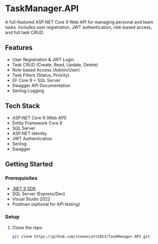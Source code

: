 # TaskManager.API 

A full-featured ASP.NET Core 9 Web API for managing personal and team tasks. Includes user registration, JWT authentication, role-based access, and full task CRUD.

## Features

- User Registration & JWT Login
- Task CRUD (Create, Read, Update, Delete)
- Role-based Access (Admin/User)
- Task Filters (Status, Priority)
- EF Core 9 + SQL Server
- Swagger API Documentation
- Serilog Logging

## Tech Stack

- ASP.NET Core 9 (Web API)
- Entity Framework Core 9
- SQL Server
- ASP.NET Identity
- JWT Authentication
- Serilog
- Swagger

## Getting Started

### Prerequisites

- [.NET 9 SDK](https://dotnet.microsoft.com/en-us/download)
- SQL Server (Express/Dev)
- Visual Studio 2022
- Postman (optional for API testing)

### Setup

1. Clone the repo
   ```bash
   git clone https://github.com/stevescott2653/TaskManager.API.git
